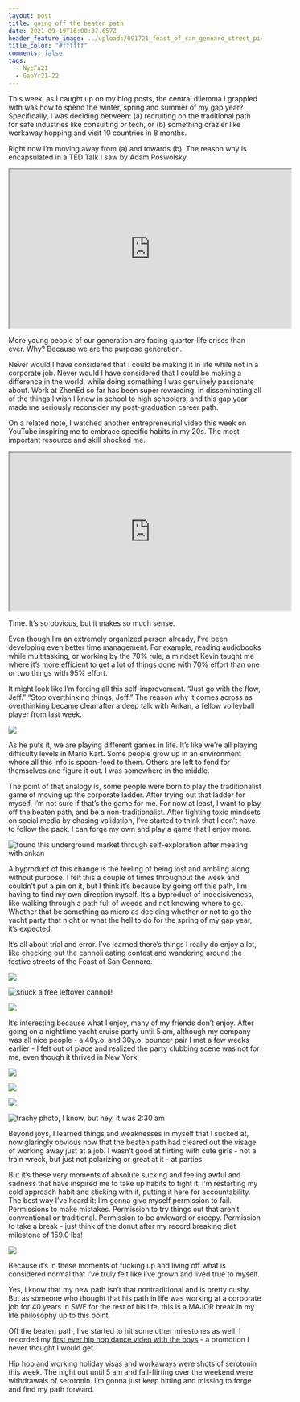```yaml
---
layout: post
title: going off the beaten path
date: 2021-09-19T16:00:37.657Z
header_feature_image: ../uploads/091721_feast_of_san_gennaro_street_pic.png
title_color: "#ffffff"
comments: false
tags:
  - NycFa21
  - GapYr21-22
---
```

This week, as I caught up on my blog posts, the central dilemma I grappled with was how to spend the winter, spring and summer of my gap year? Specifically, I was deciding between: (a) recruiting on the traditional path for safe industries like consulting or tech, or (b) something crazier like workaway hopping and visit 10 countries in 8 months.



Right now I’m moving away from (a) and towards (b). The reason why is encapsulated in a TED Talk I saw by Adam Poswolsky.

<div class="video-box"><iframe width="560" height="315" src="https://www.youtube.com/embed/ddek3gQVt9Y?rel=0" allow="accelerometer; autoplay; encrypted-media; gyroscope; picture-in-picture" allowfullscreen></iframe></div>

More young people of our generation are facing quarter-life crises than ever. Why? Because we are the purpose generation.

Never would I have considered that I could be making it in life while not in a corporate job. Never would I have considered that I could be making a difference in the world, while doing something I was genuinely passionate about. Work at ZhenEd so far has been super rewarding, in disseminating all of the things I wish I knew in school to high schoolers, and this gap year made me seriously reconsider my post-graduation career path.

On a related note, I watched another entrepreneurial video this week on YouTube inspiring me to embrace specific habits in my 20s. The most important resource and skill shocked me.

<div class="video-box"><iframe width="560" height="315" src="https://www.youtube.com/embed/o-sl7m75L98?rel=0" allow="accelerometer; autoplay; encrypted-media; gyroscope; picture-in-picture" allowfullscreen></iframe></div>

Time. It’s so obvious, but it makes so much sense.

Even though I’m an extremely organized person already, I’ve been developing even better time management. For example, reading audiobooks while multitasking, or working by the 70% rule, a mindset Kevin taught me where it’s more efficient to get a lot of things done with 70% effort than one or two things with 95% effort. 

It might look like I’m forcing all this self-improvement. “Just go with the flow, Jeff.” “Stop overthinking things, Jeff.” The reason why it comes across as overthinking became clear after a deep talk with Ankan, a fellow volleyball player from last week.

![](../uploads/091521_ankan_jeff.png)

As he puts it, we are playing different games in life. It’s like we’re all playing difficulty levels in Mario Kart. Some people grow up in an environment where all this info is spoon-feed to them. Others are left to fend for themselves and figure it out. I was somewhere in the middle. 

The point of that analogy is, some people were born to play the traditionalist game of moving up the corporate ladder. After trying out that ladder for myself, I’m not sure if that’s the game for me. For now at least, I want to play off the beaten path, and be a non-traditionalist. After fighting toxic mindsets on social media by chasing validation, I’ve started to think that I don’t have to follow the pack. I can forge my own and play a game that I enjoy more.

![found this underground market through self-exploration after meeting with ankan](../uploads/091521_underground_market.jpeg "found this underground market through self-exploration after meeting with ankan")

A byproduct of this change is the feeling of being lost and ambling along without purpose. I felt this a couple of times throughout the week and couldn’t put a pin on it, but I think it’s because by going off this path, I’m having to find my own direction myself. It’s a byproduct of indecisiveness, like walking through a path full of weeds and not knowing where to go. Whether that be something as micro as deciding whether or not to go the yacht party that night or what the hell to do for the spring of my gap year, it’s expected.

It’s all about trial and error. I’ve learned there’s things I really do enjoy a lot, like checking out the cannoli eating contest and wandering around the festive streets of the Feast of San Gennaro. 

![](../uploads/091721_cannoli_eating_contest.png)

![snuck a free leftover cannoli!](../uploads/091721_jeff_holding_cannoli.jpeg "snuck a free leftover cannoli!")

![](../uploads/091721_feast_of_san_gennaro_street_pic.png)

It’s interesting because what I enjoy, many of my friends don’t enjoy. After going on a nighttime yacht cruise party until 5 am, although my company was all nice people - a 40y.o. and 30y.o. bouncer pair I met a few weeks earlier - I felt out of place and realized the party clubbing scene was not for me, even though it thrived in New York.

![](../uploads/091721_party_yacht.jpeg)

![](../uploads/091721_dumbo_night.jpeg)

![](../uploads/091721_statue_of_liberty.jpeg)

![trashy photo, I know, but hey, it was 2:30 am](../uploads/091721_trashy_photo_jeff.jpeg "trashy photo, I know, but hey, it was 2:30 am")

Beyond joys, I learned things and weaknesses in myself that I sucked at, now glaringly obvious now that the beaten path had cleared out the visage of working away just at a job. I wasn’t good at flirting with cute girls - not a train wreck, but just not polarizing or great at it - at parties.

But it’s these very moments of absolute sucking and feeling awful and sadness that have inspired me to take up habits to fight it. I’m restarting my cold approach habit and sticking with it, putting it here for accountability. The best way I’ve heard it: I’m gonna give myself permission to fail. Permissions to make mistakes. Permission to try things out that aren’t conventional or traditional. Permission to be awkward or creepy. Permission to take a break - just think of the donut after my record breaking diet milestone of 159.0 lbs! 

![](../uploads/091821_donut.png)

Because it’s in these moments of fucking up and living off what is considered normal that I’ve truly felt like I’ve grown and lived true to myself. 

Yes, I know that my new path isn’t that nontraditional and is pretty cushy. But as someone who thought that his path in life was working at a corporate job for 40 years in SWE for the rest of his life, this is a MAJOR break in my life philosophy up to this point. 

Off the beaten path, I’ve started to hit some other milestones as well. I recorded my [first ever hip hop dance video with the boys](https://drive.google.com/file/d/1WQ7wjx4z3h8yuK-ua42dnH79gdBWs-Xb/view?usp=sharing) - a promotion I never thought I would get. 

Hip hop and working holiday visas and workaways were shots of serotonin this week. The night out until 5 am and fail-flirting over the weekend were withdrawals of serotonin. I’m gonna just keep hitting and missing to forge and find my path forward.